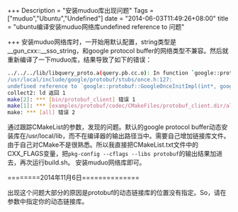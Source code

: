 +++
Description = "安装muduo库出现问题"
Tags = ["muduo","Ubuntu","Undefined"]
date = "2014-06-03T11:49:26+08:00"
title = "ubuntu编译安装muduo网络库undefined reference to 问题"

+++
安装muduo网络库时，一开始用默认配置，string类型是__gun_cxx::__sso_string，和google protocol buffer的网络类型不兼容。然后就重新编译了一下muduo库，结果导致了如下的错误：
```bash
../../../lib/libquery_proto.a(query.pb.cc.o): In function `google::protobuf::GoogleOnceInit(int*, void (*)())':
/usr/local/include/google/protobuf/stubs/once.h:127: 
undefined reference to `google::protobuf::GoogleOnceInitImpl(int*, google::protobuf::Closure*)'
collect2: ld 返回 1
make[2]: *** [bin/protobuf_client] 错误 1
make[1]: *** [examples/protobuf/codec/CMakeFiles/protobuf_client.dir/all] 错误 2
make: *** [all] 错误 2
```

通过跟踪CMakeList的参数，发现的问题。默认的google protocol buffer动态安装库在/usr/local/lib，而不在编译器的输出路径当中。需要自己增加链接库文件。由于自己对CMake不是很熟悉。所以我直接把CMakeList.txt文件中的CXX_FLAGS变量，把`pkg-config --cflags --libs protobuf`的输出结果加进去，再次运行build.sh。 安装muduo网络库即可。

========2014年11月6日==============

出现这个问题大部分的原因是protobuf的动态链接库的位置没有指定。So，请在参数中指定你的动态链接库。
